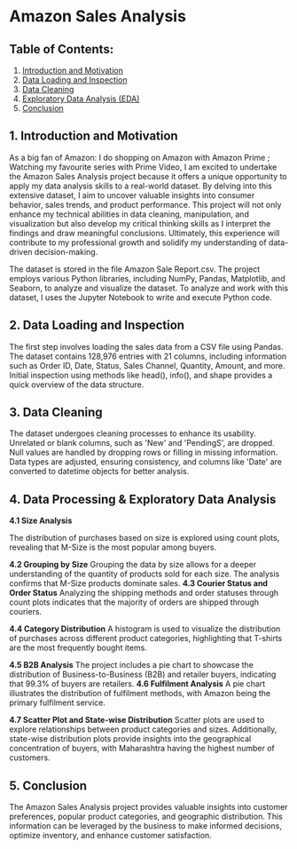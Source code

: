 # Amazon Sales Analysis

## Table of Contents:
1. [Introduction and Motivation](#data)
2. [Data Loading and Inspection](#cau2)
3. [Data Cleaning ](#cau3)
4. [Exploratory Data Analysis (EDA)](#cau4)
5. [Conclusion](#cau5)

<div id='data'/>
  
## 1. Introduction and Motivation
As a big fan of Amazon: I do shopping on Amazon with Amazon Prime ; Watching my favourite series with Prime Video, I am excited to undertake the Amazon Sales Analysis project because it offers a unique opportunity to apply my data analysis skills to a real-world dataset. By delving into this extensive dataset, I aim to uncover valuable insights into consumer behavior, sales trends, and product performance. This project will not only enhance my technical abilities in data cleaning, manipulation, and visualization but also develop my critical thinking skills as I interpret the findings and draw meaningful conclusions. Ultimately, this experience will contribute to my professional growth and solidify my understanding of data-driven decision-making.

The dataset is stored in the file Amazon Sale Report.csv. The project employs various Python libraries, including NumPy, Pandas, Matplotlib, and Seaborn, to analyze and visualize the dataset. To analyze and work with this dataset, I uses the Jupyter Notebook  to write and execute Python code.

<div id='cau2'/>
  
  
## 2. Data Loading and Inspection
  
The first step involves loading the sales data from a CSV file using Pandas. The dataset contains 128,976 entries with 21 columns, including information such as Order ID, Date, Status, Sales Channel, Quantity, Amount, and more. Initial inspection using methods like head(), info(), and shape provides a quick overview of the data structure.
  
<div id='cau3'/>

## 3.  Data Cleaning

The dataset undergoes cleaning processes to enhance its usability. Unrelated or blank columns, such as 'New' and 'PendingS', are dropped. Null values are handled by dropping rows or filling in missing information. Data types are adjusted, ensuring consistency, and columns like 'Date' are converted to datetime objects for better analysis.

<div id='cau4'/>

  
## 4.  Data Processing & Exploratory Data Analysis
**4.1 Size Analysis**

The distribution of purchases based on size is explored using count plots, revealing that M-Size is the most popular among buyers.

**4.2 Grouping by Size**
Grouping the data by size allows for a deeper understanding of the quantity of products sold for each size. The analysis confirms that M-Size products dominate sales.
**4.3 Courier Status and Order Status**
Analyzing the shipping methods and order statuses through count plots indicates that the majority of orders are shipped through couriers.

**4.4 Category Distribution**
A histogram is used to visualize the distribution of purchases across different product categories, highlighting that T-shirts are the most frequently bought items.

**4.5  B2B Analysis**
The project includes a pie chart to showcase the distribution of Business-to-Business (B2B) and retailer buyers, indicating that 99.3% of buyers are retailers.
**4.6 Fulfilment Analysis**
A pie chart illustrates the distribution of fulfilment methods, with Amazon being the primary fulfilment service.

**4.7 Scatter Plot and State-wise Distribution**
Scatter plots are used to explore relationships between product categories and sizes. Additionally, state-wise distribution plots provide insights into the geographical concentration of buyers, with Maharashtra having the highest number of customers.

<div id='cau5'/>
  
## 5. Conclusion
The Amazon Sales Analysis project provides valuable insights into customer preferences, popular product categories, and geographic distribution. This information can be leveraged by the business to make informed decisions, optimize inventory, and enhance customer satisfaction.

